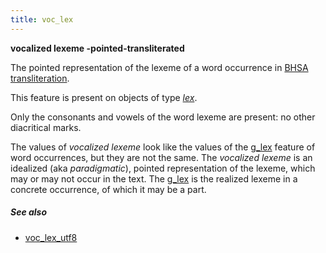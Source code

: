 ```yaml
---
title: voc_lex
---
```


**vocalized lexeme -pointed-transliterated**

The pointed representation of the lexeme of a word occurrence in 
[BHSA transliteration]({{tfd}}/writing/hebrew.html).

This feature is present on objects of type [*lex*](otype.md).

Only the consonants and vowels of the word lexeme are present: no other diacritical marks.

The values of *vocalized lexeme* look like the values of the [g_lex](g_lex.md) feature
of word occurrences, but they are not the same.
The *vocalized lexeme* is an idealized (aka *paradigmatic*), pointed representation of the lexeme,
which may or may not occur in the text.
The [g_lex](g_lex.md) is the realized lexeme in a concrete occurrence, of which it may be a part.

##### See also

* [voc_lex_utf8](voc_lex_utf8.md)
